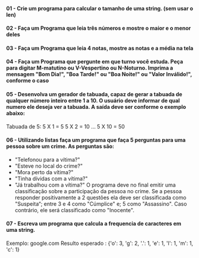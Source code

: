 
#### 01 - Crie um programa para calcular o tamanho de uma string. (sem usar o len)

#### 02 - Faça um Programa que leia três números e mostre o maior e o menor deles

#### 03 - Faça um Programa que leia 4 notas, mostre as notas e a média na tela

#### 04 - Faça um Programa que pergunte em que turno você estuda. Peça para digitar M-matutino ou V-Vespertino ou N-Noturno. Imprima a mensagem "Bom Dia!", "Boa Tarde!" ou "Boa Noite!" ou "Valor Inválido!", conforme o caso

#### 05 - Desenvolva um gerador de tabuada, capaz de gerar a tabuada de qualquer número inteiro entre 1 a 10. O usuário deve informar de qual numero ele deseja ver a tabuada. A saída deve ser conforme o exemplo abaixo:

Tabuada de 5:
5 X 1 = 5
5 X 2 = 10
...
5 X 10 = 50

#### 06 - Utilizando listas faça um programa que faça 5 perguntas para uma pessoa sobre um crime. As perguntas são:
- "Telefonou para a vítima?"
- "Esteve no local do crime?"
- "Mora perto da vítima?"
- "Tinha dívidas com a vítima?"
- "Já trabalhou com a vítima?"
O programa deve no final emitir uma classificação sobre a participação da pessoa no crime. Se a pessoa responder positivamente a 2 questões
ela deve ser classificada como "Suspeita“; entre 3 e 4 como "Cúmplice" e; 5 como "Assassino". Caso contrário, ele será classificado como "Inocente".

#### 07 - Escreva um programa que calcula a frequencia de caracteres em uma string.
Exemplo: google.com
Resulto esperado : {'o': 3, 'g': 2, '.': 1, 'e': 1, 'l': 1, 'm': 1, 'c': 1}
